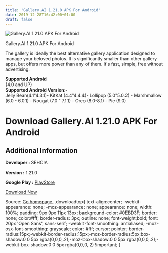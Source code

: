 ```yaml
---
title: 'Gallery.AI 1.21.0 APK For Android'
date: 2019-12-28T16:42:00+01:00
draft: false
---
```


![Gallery.AI 1.21.0 APK For Android](https://i0.wp.com/apkhome.net/wp-content/uploads/2019/12/Gallery.AI-1.21.0.png "Gallery.AI 1.21.0 APK For Android")

  

Gallery.AI 1.21.0 APK For Android

The gallery is ideally the best alternative gallery application designed to manage your beloved photos. It is significantly smaller than other gallery apps, but offers more power than any of them. It's fast, simple, free without advertising.

**Supported Android**  
{4.0 and UP}  
**Supported Android Version**:-  
Jelly Bean(4.1"4.3.1)- KitKat (4.4"4.4.4)- Lollipop (5.0"5.0.2) - Marshmallow (6.0 - 6.0.1) - Nougat (7.0 " 7.1.1) - Oreo (8.0-8.1) - Pie (9.0)

Download Gallery.AI 1.21.0 APK For Android
==========================================

Additional Information
----------------------

**Developer :** SEHCIA

**Version :** 1.21.0

**Google Play :** [PlayStore](https://play.google.com/store/apps/details?id=com.sehcia.gallery&hl=en)

  

[Download Now](https://store4app.co/post/gallery-ai-1-21-0-apk-for-android_1577547431)

  
Source: [Go homepage.](https://store4app.co/post/gallery-ai-1-21-0-apk-for-android_1577547431) .downloadtop{ text-align:center; -webkit-appearance: none; -moz-appearance: none; appearance: none; width: 100%; padding: 9px 9px 11px 13px; background-color: #0EBD3F; border: none; color:#fff; border-radius: 3px; outline: none; font-weight;bold; font: 20px 'Open Sans', sans-serif; -webkit-font-smoothing: antialiased; -moz-osx-font-smoothing: grayscale; color: #fff; cursor: pointer; border-radius:15px;-webkit-border-radius:15px;-moz-border-radius:5px;box-shadow:0 0 5px rgba(0,0,0,.2);-moz-box-shadow:0 0 5px rgba(0,0,0,.2);-webkit-box-shadow:0 0 5px rgba(0,0,0,.2) !important; }